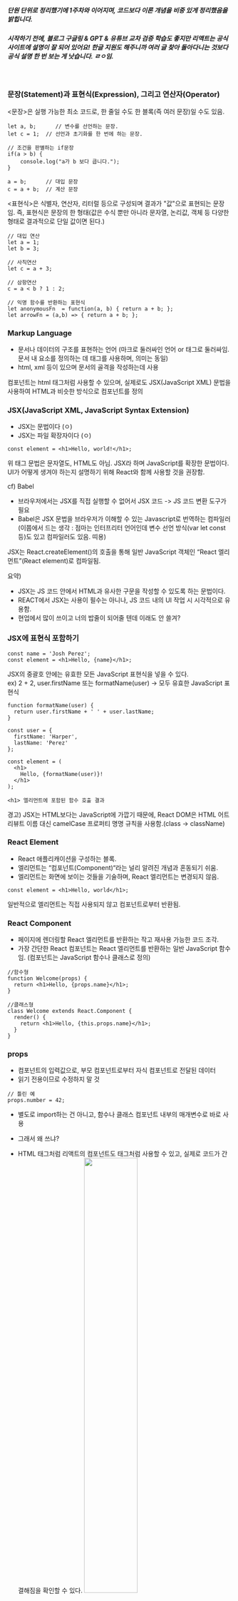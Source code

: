 ##### 단원 단위로 정리했기에 1주차와 이어지며, 코드보다 이론 개념을 비중 있게 정리했음을 밝힙니다.
##### 시작하기 전에, 블로그 구글링 & GPT & 유튜브 교차 검증 학습도 좋지만 리액트는 공식 사이트에 설명이 잘 되어 있어요! 한글 지원도 해주니까 여러 글 찾아 돌아다니는 것보다 공식 설명 한 번 보는 게 낫습니다. ㄹㅇ임.
<br>

### 문장(Statement)과 표현식(Expression), 그리고 연산자(Operator)

<문장>은 실행 가능한 최소 코드로, 한 줄일 수도 한 블록(즉 여러 문장)일 수도 있음.

```
let a, b;      // 변수를 선언하는 문장.
let c = 1;  // 선언과 초기화를 한 번에 하는 문장.

// 조건을 판별하는 if문장
if(a > b) {
    console.log("a가 b 보다 큽니다.");
}

a = b;      // 대입 문장
c = a + b;  // 계산 문장
```


<표현식>은 식별자, 연산자, 리터럴 등으로 구성되며 결과가 "값"으로 표현되는 문장임.
즉, 표현식은 문장의 한 형태(값은 수식 뿐만 아니라 문자열, 논리값, 객체 등 다양한 형태로 결과적으로 단일 값이면 된다.)

```
// 대입 연산
let a = 1;
let b = 3;

// 사칙연산
let c = a + 3;

// 삼항연산
c = a < b ? 1 : 2;

// 익명 함수를 반환하는 표현식
let anonymousFn  = function(a, b) { return a + b; };
let arrowFn = (a,b) => { return a + b; };
```



### Markup Language 

- 문서나 데이터의 구조를 표현하는 언어
(마크로 둘러싸인 언어 or 태그로 둘러싸임.문서 내 요소를 정의하는 데 태그를 사용하며, 의미는 동일)
- html, xml 등이 있으며 문서의 골격을 작성하는데 사용


컴포넌트는 html 태그처럼 사용할 수 있으며, 실제로도 JSX(JavaScript XML) 문법을 사용하여 HTML과 비슷한 방식으로 컴포넌트를 정의


### JSX(JavaScript XML, JavaScript Syntax Extension)

- JSX는 문법이다 (ㅇ)
- JSX는 파일 확장자이다 (ㅇ)

```const element = <h1>Hello, world!</h1>;```

위 태그 문법은 문자열도, HTML도 아님.
JSX라 하며 JavaScript를 확장한 문법이다. UI가 어떻게 생겨야 하는지 설명하기 위해 React와 함께 사용할 것을 권장함.


cf) Babel
- 브라우저에서는 JSX를 직접 실행할 수 없어서 JSX 코드 -> JS 코드 변환 도구가 필요 
- Babel은 JSX 문법을 브라우저가 이해할 수 있는 Javascript로 번역하는 컴파일러<br>
(이쯤에서 드는 생각 : 점마는 인터프리터 언어인데 변수 선언 방식(var let const 등)도 있고 컴파일러도 있음. 띠용)

JSX는 React.createElement()의 호출을 통해 일반 JavaScript 객체인 “React 엘리먼트”(React element)로 컴파일됨.


요약)
- JSX는 JS 코드 안에서 HTML과 유사한 구문을 작성할 수 있도록 하는 문법이다.
- REACT에서 JSX는 사용이 필수는 아니나, JS 코드 내의 UI 작업 시 시각적으로 유용함.
- 현업에서 많이 쓰이고 너의 밥줄이 되어줄 텐데 이래도 안 쓸겨?


### JSX에 표현식 포함하기
```
const name = 'Josh Perez';
const element = <h1>Hello, {name}</h1>; 
```
JSX의 중괄호 안에는 유효한 모든 JavaScript 표현식을 넣을 수 있다.<br>
ex) 2 + 2, user.firstName 또는 formatName(user) 
   -> 모두 유효한 JavaScript 표현식
```
function formatName(user) {
  return user.firstName + ' ' + user.lastName;
}

const user = {
  firstName: 'Harper',
  lastName: 'Perez'
};

const element = (
  <h1>
    Hello, {formatName(user)}!
  </h1>
);

<h1> 엘리먼트에 포함된 함수 호출 결과 
```

경고)
JSX는 HTML보다는 JavaScript에 가깝기 때문에, React DOM은 HTML 어트리뷰트 이름 대신 camelCase 프로퍼티 명명 규칙을 사용함.(class → className)


### React Element

- React 애플리캐이션을 구성하는 블록. 
- 엘리먼트는 “컴포넌트(Component)“라는 널리 알려진 개념과 혼동되기 쉬움. 
- 엘리먼트는 화면에 보이는 것들을 기술하며, React 엘리먼트는 변경되지 않음.
  
```
const element = <h1>Hello, world</h1>;
```
일반적으로 엘리먼트는 직접 사용되지 않고 컴포넌트로부터 반환됨.


### React Component

- 페이지에 렌더링할 React 엘리먼트를 반환하는 작고 재사용 가능한 코드 조각.
- 가장 간단한 React 컴포넌트는 React 엘리먼트를 반환하는 일반 JavaScript 함수임.
(컴포넌트는 JavaScript 함수나 클래스로 정의)

```
//함수형
function Welcome(props) {
  return <h1>Hello, {props.name}</h1>;
}

//클래스형
class Welcome extends React.Component {
  render() {
    return <h1>Hello, {this.props.name}</h1>;
  }
}
```

### props

- 컴포넌트의 입력값으로, 부모 컴포넌트로부터 자식 컴포넌트로 전달된 데이터
- 읽기 전용이므로 수정하지 말 것
```
// 틀린 예
props.number = 42;
```
- 별도로 import하는 건 아니고, 함수나 클래스 컴포넌트 내부의 매개변수로 바로 사용
+ 그래서 왜 쓰냐? <br>
- HTML 태그처럼 리액트의 컴포넌트도 태그처럼 사용할 수 있고, 실제로 코드가 간결해짐을 확인할 수 있다.
<img src ="https://github.com/user-attachments/assets/32365691-6289-4c3b-9f22-9a9d1b606466" width=50%; height=50%><br>
→ 물론 작성할 코드의 양이 줄어드는 건 아니지만, 작성만 한다면 후에 이름만 명시해서 컴포넌트를 가져다 쓰면 됨.(적재적소)
- HTML 태그가 태그의 속성값을 주고받을 수 있는데, 컴포넌트도 가능함.
- 클래스에 props만 명시해준다면 '.'으로 접근하여 사용할 수 있다.(예. this.props.title.sub → 객체 안 객체 ㅎㅎ)
- 이렇게 하면 함수 호출 시 인자를 전달하듯 컴포넌트를 호출하여 속성을 전달할 수 있다.
  


cf.

- 사용자의 입력 또는 네트워크 응답에 반응하여 어떤 값을 수정해야 한다면 state 사용 권장함.
- 안드로이드 스튜디오의 intent와 유사
	- 데이터 전달
	-  동적 구성(props는 UI 구성, intent는 화면 전환)


### props.children

모든 컴포넌트에서 props.children를 사용할 수 있음. props.children은 컴포넌트의 여는 태그와 닫는 태그 사이의 내용을 포함

```
// 함수형 컴포넌트
function Welcome(props) {
  return <p>{props.children}</p>;
}

// 클래스형 컴포넌트
class Welcome extends React.Component {
  render() {
    return <p>{this.props.children}</p>;
  }
}
```

cf. 정의를 아는 게 중요하긴 한데 직관적이지 않은 개념 상의 문장을 기억하기 보다는 props 유무에 따른 차이, 즉 기능을 기억하자. <br>
(https://velog.io/@donggu/%EB%AC%B8%EA%B3%BC%EC%83%9D%EC%9D%B4-%EC%84%A4%EB%AA%85%ED%95%98%EB%8A%94-React-propsproperties-children)


### state

- props와 state는 일반 JavaScript 객체임. 두 객체 모두 렌더링 결과물에 영향을 주는 정보를 갖고 있는데, 한 가지 중요한 방식에서 차이가 존재함.<br> 
→ props는 (함수 매개변수처럼) 컴포넌트에 전달되는 반면 state는 (함수 내에 선언된 변수처럼) 컴포넌트 안에서 관리됨.
- 컴포넌트와 관련된 일부 데이터가 시간에 따라 변경될 경우 state가 필요함. 예를 들어, Checkbox 컴포넌트는 isChecked state가 필요

### Hook

- 함수 컴포넌트에서 React state와 생명주기 기능(lifecycle features)을 "연동(hook into)"할 수 있게 해주는 함수. 
- Hook은 class 안에서는 동작하지 않음. 대신 class 없이 React를 사용 가능케 함. 
- 하지만 이미 짜놓은 컴포넌트를 모조리 재작성하는 것은 권장하지 않으며, 대신 새로 작성하는 컴포넌트부터는 Hook을 이용하면 됨.
 
 ```
import React, { useState, useEffect } from 'react';
// {Component}를 import해오면 알아서 되는 줄 알았음.
```
사용하려면 명시적으로 import해야 함.  <br>
요약)
- 훅을 사용함으로써 함수형 컴포넌트에서도 클래스형 컴포넌트와 동일한 기능을 수행할 수 있게 됨.
  → 클래스형 컴포넌트는 초기부터 오래 사용된, React의 핵심 개념이었음.)\

<i>"Hook은 class를 작성하지 않고도 state와 다른 React의 기능들을 사용할 수 있게 해줍니다."</i> - Official React
<br>
→ 이 말을 역추적해보면, Hook이 없었다면 함수형 컴포넌트에서는 state를 사용하지 못한다는 말인데

```
import React, { Component } from 'react';

class Counter extends Component {
  constructor(props) {
    super(props);
    this.state = {
      count: 0
    };
  }

  increment = () => {
    this.setState({ count: this.state.count + 1 });
  };

  render() {
    return (
      <div>
        <p>Count: {this.state.count}</p>
        <button onClick={this.increment}>Increment</button>
      </div>
    );
  }
}

export default Counter;
```
React의 클래스형 컴포넌트에서는 기존에 state와 생명주기 메서드(Lifecycle methods)를 사용하여 상태(state) 관리와 다양한 작업을 수행함. 위 코드에서 this.state를 통해 컴포넌트의 상태를 관리하는데, 이와 같은 상태 관리 방식은 클래스형 컴포넌트에서만 사용할 수 있었음. 하지만 React 16.8 버전에서 도입된 훅(Hook)을 사용하면 함수형 컴포넌트에서도 상태(state)를 관리할 수 있게 됨.

```
import React, { useState } from 'react';

function Counter() {
  const [count, setCount] = useState(0);

  const increment = () => {
    setCount(count + 1);
  };

  return (
    <div>
      <p>Count: {count}</p>
      <button onClick={increment}>Increment</button>
    </div>
  );
}

export default Counter;
```

위에서 useState 훅을 사용하여 count 상태와 setCount 함수를 선언. 
이 함수형 컴포넌트는 클래스형 컴포넌트와 비슷한 기능을 수행하지만, 함수형 구문을 사용하여 코드가 훨씬 간결해짐.


요약) 
훅이 없었다면 함수형 컴포넌트로는 state를 사용하지 못 했음.
함수형 컴포넌트는 초기에는 단순히 props를 받아와서 UI를 렌더링하는 역할만 수행하여 동적인 데이터 처리나 상태 변경을 관리하기 난해


#### + cf.
public 폴더  VS src 폴더  →  각 폴더의 역할과 사용 이유? (자가진단: 답할 수 있나?)

<h6> deep한 내용 빼고 simple version만 남김. </h6>
## public

<public 폴더>

- 정적 파일 보관(사용자가 웹 브라우저 상에서 볼 수 있는 index.html이나 image 파일들) 폴더
- 앱이 컴파일될 때 사용하지 않는 요소들을 포함
- 절대 경로 사용 가능 
``` <img src="/image.jpg" /> ```
- 경로가 바뀔 때마다 수정하는 불상사를 피할 수 있다. 물론 public에서 상대 경로가 불가하다거나 scr에서는 절대 경로가 불가하다는 게 아님.)
  

<public 특징(단점)>

public 폴더에 넣은 파일은 webpack으로 처리되지 않고, 원본이 build 폴더에 복사된다. 그렇기 때문에 이미지를 public으로부터 가져올 경우, src로부터 가져올 때와 대비되는 다음과 같은 단점들이 있다.
 
- 파일이 후처리(post-process) 되거나 경량화(minify)되지 않음
- 파일 경로를 잘못 입력하거나, 해당 파일이 존재하지 않을 경우 컴파일 단계에서 오류가 발생하지 않고, 사용자가 접근할 때 404 오류를 응답받게 됨
- 결과 파일명에 content hash가 포함되지 않기 때문에, 파일이 수정될 때 마다 직접 파일명을 수정하거나 매개변수 쿼리를 추가해야 함


<그렇다면 public은 언제 사용?>

- 특정한 파일 이름이 필요한 경우
- 수천개의 이미지 파일을 동적으로 참조해야 하는 경우

## src

<src 폴더>
- 개발 시 작업하는 파일 대부분(index.js나 그 외 컴포넌트와 같은 JS/CSS 파일 등)이 담긴 폴더
- 앱이 컴파일될 때 사용하는 요소들을 포함


- require로 src 폴더 내 이미지를 가져올 수 있음.
    - <img src={require('../../assets/image.jpg')} />

- node.js 환경이기 때문에 require로 문서 어디서나 파일을 불러올 수 있다.이 방법을 사용하면 inline으로 src의 이미지 파일경로를 바로 지정할 수 있고, 처음에 모든 이미지 파일을 import 하지 않아도 되기 때문에 편리해보인다. 

- 물론 import도 가능하다. webpack을 사용하면 CSS 파일을 import 하는 것처럼 이미지 파일을 import하여 사용할 수 있다. 파일 최상단에서 사용하는 모든 이미지를 import하여 사용하는 동기적인 방법으로 webpack이 이미지 파일을 번들에 포함시킨다. (import vs require를 구글링해보자.) 



(simple version)---------------------------
(require로 가져온) src 폴더 내 이미지의 장점 
- 컴파일 단계 확인
- 번들링 및 축소
-------------------------------------------

```
const App = () => {  
   return (   
      <img src={require('./assets/myImage.jpg').default} />  
   ); 
};  
export default App; 
```
Node.js 환경이므로 require로 문서 어디서나 파일을 불러올 수 있음
default 를 붙이는 이유는 require를 사용하면 객체 형태로 값이 리턴되기 때문에, default 를 붙이면 문자열 형태 그대로 인식되게 만들어줌



요약) 
public은 다음 상황에서 사용하자.
- 특정한 파일 이름이 필요한 경우
- 수천개의 이미지 파일을 동적으로 참조해야 하는 경우

그 외는 src...

컴포넌트 안에서 사용되는 이미지 → src
앱 밖에서 사용되는 이미지(ex. 파비콘) → public


🚨 절대경로 설정시 루트 폴더 기준
jsx파일에서 절대경로는 public 폴더를 기준으로 한다.
css파일에서 절대경로는 src 폴더를 기준으로 한다.

public은 브라우저가 해석하는 절대 경로의 기준,
src는 번들러(Webpack 등)가 해석하는 절대 경로의 기준

public 폴더는 웹 서버의 루트 경로로 간주되므로 public 폴더 내의 파일들은 절대 경로로 쉽게 접근가능. public에서 절대경로 사용 가능하다고 src에서는 절대경로 사용이 불가하다는 게 아님

<h6>
여담)<br>

폴더를 중심으로 public과 src 차이만  알아보려했는데 
이리저리 찾아보다가 상세히 들어가보니

<b>1. 출처 관점 : 이미지가 public 폴더에 있냐 아니면 src 폴더에 있냐?
2. 사용 위치: 이미지를 jsx에서 사용하냐 아니면 css에서 사용하냐? </b>

이미지를 중심으로 위 조건에 따라 상이한 경로 설정 방법을 다루는 것을 꺠달었다.

</h6>
